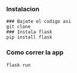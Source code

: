 ### Instalacion
```shell
### Bajate el codigo asi
git clone 
### Instala flask
pip install flask
```
### Como correr la app
```shell
flask run
```